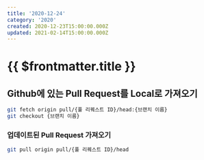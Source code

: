 ```yaml
---
title: '2020-12-24'
category: '2020'
created: 2020-12-23T15:00:00.000Z
updated: 2021-02-14T15:00:00.000Z
---
```


# {{ $frontmatter.title }}

## Github에 있는 Pull Request를 Local로 가져오기

```bash
git fetch origin pull/{풀 리퀘스트 ID}/head:{브랜치 이름}
git checkout {브랜치 이름}
```

### 업데이트된 Pull Request 가져오기

```bash
git pull origin pull/{풀 리퀘스트 ID}/head
```
